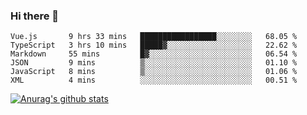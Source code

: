 ### Hi there 👋



<!--
**webB1an/webB1an** is a ✨ _special_ ✨ repository because its `README.md` (this file) appears on your GitHub profile.

Here are some ideas to get you started:

- 🔭 I’m currently working on ...
- 🌱 I’m currently learning ...
- 👯 I’m looking to collaborate on ...
- 🤔 I’m looking for help with ...
- 💬 Ask me about ...
- 📫 How to reach me: ...
- 😄 Pronouns: ...
- ⚡ Fun fact: ...
-->

<!--START_SECTION:waka-->

```text
Vue.js       9 hrs 33 mins   █████████████████░░░░░░░░   68.05 %
TypeScript   3 hrs 10 mins   █████▓░░░░░░░░░░░░░░░░░░░   22.62 %
Markdown     55 mins         █▓░░░░░░░░░░░░░░░░░░░░░░░   06.54 %
JSON         9 mins          ▒░░░░░░░░░░░░░░░░░░░░░░░░   01.10 %
JavaScript   8 mins          ▒░░░░░░░░░░░░░░░░░░░░░░░░   01.06 %
XML          4 mins          ░░░░░░░░░░░░░░░░░░░░░░░░░   00.51 %
```

<!--END_SECTION:waka-->


[![Anurag's github stats](https://github-readme-stats.vercel.app/api?username=webB1an&show_icons=true&theme=radical)](https://github.com/anuraghazra/github-readme-stats)

